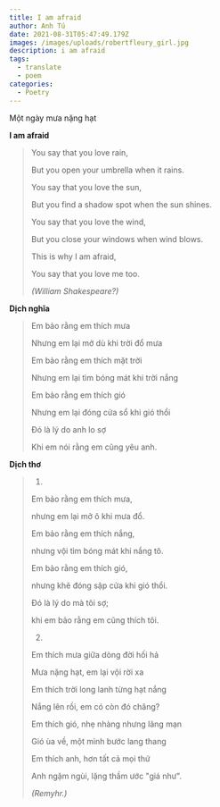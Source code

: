 ```yaml
---
title: I am afraid
author: Anh Tú
date: 2021-08-31T05:47:49.179Z
images: /images/uploads/robertfleury_girl.jpg
description: i am afraid
tags:
  - translate
  - poem
categories:
  - Poetry
---
```

Một ngày mưa nặng hạt
<!--more-->

**I am afraid**

> You say that you love rain,
>
> But you open your umbrella when it rains.
>
> You say that you love the sun,
>
> But you find a shadow spot when the sun shines.
>
> You say that you love the wind,
>
> But you close your windows when wind blows.
>
> This is why I am afraid,
>
> You say that you love me too.
>
> *(William Shakespeare?)*

**Dịch nghĩa**

> Em bảo rằng em thích mưa
>
> Nhưng em lại mở dù khi trời đổ mưa
>
> Em bảo rằng em thích mặt trời
>
> Nhưng em lại tìm bóng mát khi trời nắng
>
> Em bảo rằng em thích gió
>
> Nhưng em lại đóng cửa sổ khi gió thổi
>
> Đó là lý do anh lo sợ
>
> Khi em nói rằng em cũng yêu anh.

**Dịch thơ**

> 1.
>
> Em bảo rằng em thích mưa,
>
> nhưng em lại mở ô khi mưa đổ.
>
> Em bảo rằng em thích nắng,
>
> nhưng vội tìm bóng mát khi nắng tô.
>
> Em bảo rằng em thích gió,
>
> nhưng khẽ đóng sập cửa khi gió thổi.
>
> Đó là lý do mà tôi sợ;
>
> khi em bảo rằng em cũng thích tôi.
>
> 2.
>
> Em thích mưa giữa dòng đời hối hả
>
> Mưa nặng hạt, em lại vội rời xa
>
> Em thích trời long lanh từng hạt nắng
>
> Nắng lên rồi, em có còn đó chăng?
>
> Em thích gió, nhẹ nhàng nhưng lãng mạn
>
> Gió ùa về, một mình bước lang thang
>
> Em thích anh, hơn tất cả mọi thứ
>
> Anh ngậm ngùi, lặng thầm ước "giá như".
>
> *(Remyhr.)*